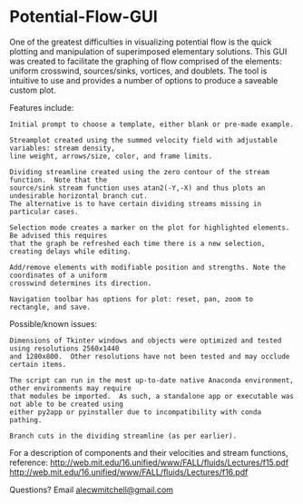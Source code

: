 # Potential-Flow-GUI
One of the greatest difficulties in visualizing potential flow is the quick plotting and manipulation of superimposed elementary solutions.  This GUI was created to facilitate the graphing of flow comprised of the elements: uniform crosswind, sources/sinks, vortices, and doublets.  The tool is intuitive to use and provides a number of options to produce a saveable custom plot.


  Features include:
  
    Initial prompt to choose a template, either blank or pre-made example.
    
    Streamplot created using the summed velocity field with adjustable variables: stream density, 
    line weight, arrows/size, color, and frame limits.
    
    Dividing streamline created using the zero contour of the stream function.  Note that the 
    source/sink stream function uses atan2(-Y,-X) and thus plots an undesirable horizontal branch cut.  
    The alternative is to have certain dividing streams missing in particular cases.
    
    Selection mode creates a marker on the plot for highlighted elements.  Be advised this requires 
    that the graph be refreshed each time there is a new selection, creating delays while editing.
    
    Add/remove elements with modifiable position and strengths. Note the coordinates of a uniform 
    crosswind determines its direction.
    
    Navigation toolbar has options for plot: reset, pan, zoom to rectangle, and save.
 
 
  Possible/known issues:
  
    Dimensions of Tkinter windows and objects were optimized and tested using resolutions 2560x1440 
    and 1280x800.  Other resolutions have not been tested and may occlude certain items.
    
    The script can run in the most up-to-date native Anaconda environment, other environments may require 
    that modules be imported.  As such, a standalone app or executable was not able to be created using 
    either py2app or pyinstaller due to incompatibility with conda pathing.
    
    Branch cuts in the dividing streamline (as per earlier).
    
    
For a description of components and their velocities and stream functions, reference:
http://web.mit.edu/16.unified/www/FALL/fluids/Lectures/f15.pdf
http://web.mit.edu/16.unified/www/FALL/fluids/Lectures/f16.pdf

Questions? Email alecwmitchell@gmail.com
    

